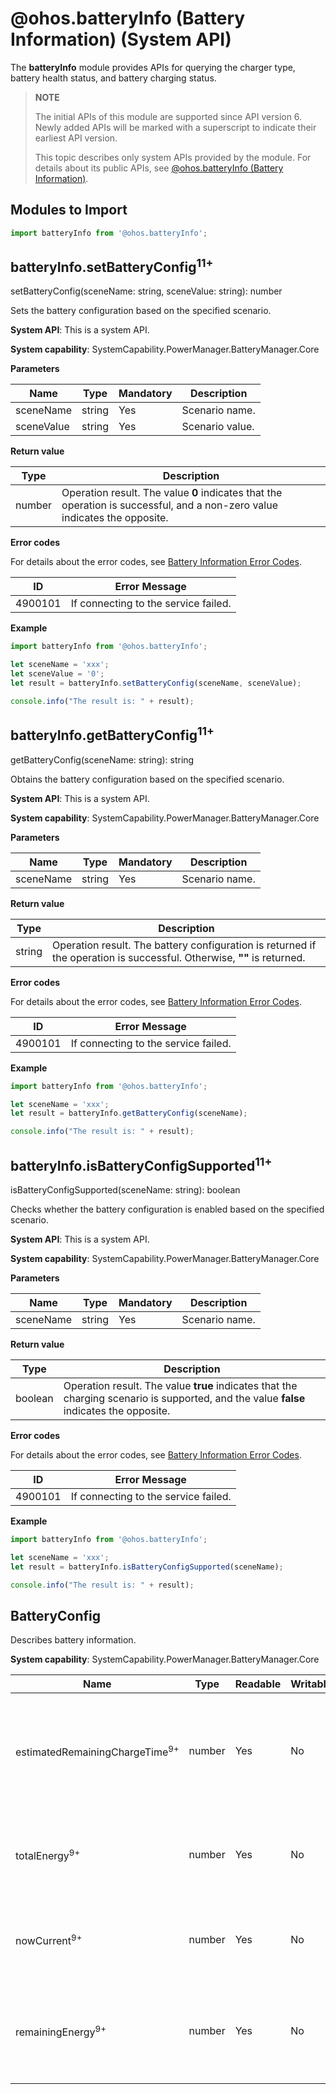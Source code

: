 # @ohos.batteryInfo (Battery Information) (System API)

The **batteryInfo** module provides APIs for querying the charger type, battery health status, and battery charging status.

> **NOTE**
>
> The initial APIs of this module are supported since API version 6. Newly added APIs will be marked with a superscript to indicate their earliest API version.
>
>This topic describes only system APIs provided by the module. For details about its public APIs, see [@ohos.batteryInfo (Battery Information)](js-apis-battery-info.md).


## Modules to Import

```js
import batteryInfo from '@ohos.batteryInfo';
```

## batteryInfo.setBatteryConfig<sup>11+</sup>

setBatteryConfig(sceneName: string, sceneValue: string): number

Sets the battery configuration based on the specified scenario.

**System API**: This is a system API.

**System capability**: SystemCapability.PowerManager.BatteryManager.Core

**Parameters**

| Name    | Type  | Mandatory| Description        |
| ---------- | ------ | ---- | ------------ |
| sceneName  | string | Yes  | Scenario name.|
| sceneValue | string | Yes  | Scenario value.|

**Return value**

| Type  | Description                                                      |
| ------ | ---------------------------------------------------------- |
| number | Operation result. The value **0** indicates that the operation is successful, and a non-zero value indicates the opposite.|

**Error codes**

For details about the error codes, see [Battery Information Error Codes](errorcode-battery-info.md).

| ID  | Error Message   |
|---------|---------|
| 4900101 | If connecting to the service failed. |

**Example**

  ```ts
  import batteryInfo from '@ohos.batteryInfo';

  let sceneName = 'xxx';
  let sceneValue = '0';
  let result = batteryInfo.setBatteryConfig(sceneName, sceneValue);

  console.info("The result is: " + result);
  ```

## batteryInfo.getBatteryConfig<sup>11+</sup>

getBatteryConfig(sceneName: string): string

Obtains the battery configuration based on the specified scenario.

**System API**: This is a system API.

**System capability**: SystemCapability.PowerManager.BatteryManager.Core

**Parameters**

| Name   | Type  | Mandatory| Description        |
| --------- | ------ | ---- | ------------ |
| sceneName | string | Yes  | Scenario name.|

**Return value**

| Type  | Description                          |
| ------ | ------------------------------ |
| string | Operation result. The battery configuration is returned if the operation is successful. Otherwise, **""** is returned.|

**Error codes**

For details about the error codes, see [Battery Information Error Codes](errorcode-battery-info.md).

| ID  | Error Message   |
|---------|---------|
| 4900101 | If connecting to the service failed. |

**Example**

  ```ts
  import batteryInfo from '@ohos.batteryInfo';

  let sceneName = 'xxx';
  let result = batteryInfo.getBatteryConfig(sceneName);

  console.info("The result is: " + result);
  ```

## batteryInfo.isBatteryConfigSupported<sup>11+</sup>

isBatteryConfigSupported(sceneName: string): boolean

Checks whether the battery configuration is enabled based on the specified scenario.

**System API**: This is a system API.

**System capability**: SystemCapability.PowerManager.BatteryManager.Core

**Parameters**

| Name   | Type  | Mandatory| Description        |
| --------- | ------ | ---- | ------------ |
| sceneName | string | Yes  | Scenario name.|

**Return value**

| Type   | Description                                             |
| ------- | ------------------------------------------------- |
| boolean | Operation result. The value **true** indicates that the charging scenario is supported, and the value **false** indicates the opposite.|

**Error codes**

For details about the error codes, see [Battery Information Error Codes](errorcode-battery-info.md).

| ID  | Error Message   |
|---------|---------|
| 4900101 | If connecting to the service failed. |

**Example**

  ```ts
  import batteryInfo from '@ohos.batteryInfo';

  let sceneName = 'xxx';
  let result = batteryInfo.isBatteryConfigSupported(sceneName);

  console.info("The result is: " + result);
  ```

## BatteryConfig

Describes battery information.

**System capability**: SystemCapability.PowerManager.BatteryManager.Core

| Name     | Type       | Readable| Writable|  Description    |
| --------------- | ------------------- | ---- | ---- | ---------------------|
| estimatedRemainingChargeTime<sup>9+</sup> | number                                         | Yes  | No  | Estimated time for fully charging the current device, in unit of milliseconds. This is a system API.         |
| totalEnergy<sup>9+</sup>                  | number                                         | Yes  | No  | Total battery capacity of the device, in unit of mAh. This is a system API.  |
| nowCurrent<sup>9+</sup>                   | number                                         | Yes  | No  | Battery current of the device, in unit of mA. This is a system API.      |
| remainingEnergy<sup>9+</sup>              | number                                         | Yes  | No  | Remaining battery capacity of the device, in unit of mAh. This is a system API.|
